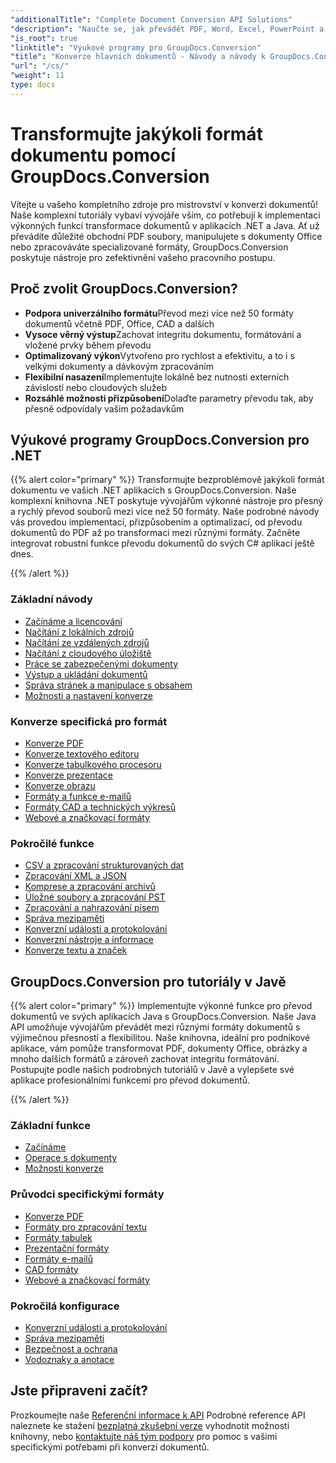 ```yaml
---
"additionalTitle": "Complete Document Conversion API Solutions"
"description": "Naučte se, jak převádět PDF, Word, Excel, PowerPoint a více než 50 formátů s našimi podrobnými návody. Implementujte bezproblémovou konverzi dokumentů ve svých aplikacích."
"is_root": true
"linktitle": "Výukové programy pro GroupDocs.Conversion"
"title": "Konverze hlavních dokumentů - Návody a návody k GroupDocs.Conversion"
"url": "/cs/"
"weight": 11
type: docs
---
```

# Transformujte jakýkoli formát dokumentu pomocí GroupDocs.Conversion

Vítejte u vašeho kompletního zdroje pro mistrovství v konverzi dokumentů! Naše komplexní tutoriály vybaví vývojáře vším, co potřebují k implementaci výkonných funkcí transformace dokumentů v aplikacích .NET a Java. Ať už převádíte důležité obchodní PDF soubory, manipulujete s dokumenty Office nebo zpracováváte specializované formáty, GroupDocs.Conversion poskytuje nástroje pro zefektivnění vašeho pracovního postupu.

## Proč zvolit GroupDocs.Conversion?

- **Podpora univerzálního formátu**Převod mezi více než 50 formáty dokumentů včetně PDF, Office, CAD a dalších
- **Vysoce věrný výstup**Zachovat integritu dokumentu, formátování a vložené prvky během převodu
- **Optimalizovaný výkon**Vytvořeno pro rychlost a efektivitu, a to i s velkými dokumenty a dávkovým zpracováním
- **Flexibilní nasazení**Implementujte lokálně bez nutnosti externích závislostí nebo cloudových služeb
- **Rozsáhlé možnosti přizpůsobení**Dolaďte parametry převodu tak, aby přesně odpovídaly vašim požadavkům

## Výukové programy GroupDocs.Conversion pro .NET

{{% alert color="primary" %}}
Transformujte bezproblémově jakýkoli formát dokumentu ve vašich .NET aplikacích s GroupDocs.Conversion. Naše komplexní knihovna .NET poskytuje vývojářům výkonné nástroje pro přesný a rychlý převod souborů mezi více než 50 formáty. Naše podrobné návody vás provedou implementací, přizpůsobením a optimalizací, od převodu dokumentů do PDF až po transformaci mezi různými formáty. Začněte integrovat robustní funkce převodu dokumentů do svých C# aplikací ještě dnes.

{{% /alert %}}

### Základní návody

- [Začínáme a licencování](./net/getting-started-licensing/)
- [Načítání z lokálních zdrojů](./net/loading-from-local-sources/)
- [Načítání ze vzdálených zdrojů](./net/loading-from-remote-sources/)
- [Načítání z cloudového úložiště](./net/loading-from-cloud-storage/)
- [Práce se zabezpečenými dokumenty](./net/working-with-secure-documents/)
- [Výstup a ukládání dokumentů](./net/document-output-saving/)
- [Správa stránek a manipulace s obsahem](./net/page-management-content-manipulation/)
- [Možnosti a nastavení konverze](./net/conversion-options-settings/)

### Konverze specifická pro formát

- [Konverze PDF](./net/pdf-conversion/)
- [Konverze textového editoru](./net/word-processing-conversion/)
- [Konverze tabulkového procesoru](./net/spreadsheet-conversion/)
- [Konverze prezentace](./net/presentation-conversion/)
- [Konverze obrazu](./net/image-conversion/)
- [Formáty a funkce e-mailů](./net/email-formats-features/)
- [Formáty CAD a technických výkresů](./net/cad-technical-drawing-formats/)
- [Webové a značkovací formáty](./net/web-markup-formats/)

### Pokročilé funkce

- [CSV a zpracování strukturovaných dat](./net/csv-structured-data-processing/)
- [Zpracování XML a JSON](./net/xml-json-processing/)
- [Komprese a zpracování archivů](./net/compression-archive-handling/)
- [Úložné soubory a zpracování PST](./net/storage-files-pst-processing/)
- [Zpracování a nahrazování písem](./net/font-handling-substitution/)
- [Správa mezipaměti](./net/cache-management/)
- [Konverzní události a protokolování](./net/conversion-events-logging/)
- [Konverzní nástroje a informace](./net/conversion-utilities-information/)
- [Konverze textu a značek](./net/text-markup-conversion/)

## GroupDocs.Conversion pro tutoriály v Javě

{{% alert color="primary" %}}
Implementujte výkonné funkce pro převod dokumentů ve svých aplikacích Java s GroupDocs.Conversion. Naše Java API umožňuje vývojářům převádět mezi různými formáty dokumentů s výjimečnou přesností a flexibilitou. Naše knihovna, ideální pro podnikové aplikace, vám pomůže transformovat PDF, dokumenty Office, obrázky a mnoho dalších formátů a zároveň zachovat integritu formátování. Postupujte podle našich podrobných tutoriálů v Javě a vylepšete své aplikace profesionálními funkcemi pro převod dokumentů.

{{% /alert %}}

### Základní funkce

- [Začínáme](./java/getting-started/)
- [Operace s dokumenty](./java/document-operations/)
- [Možnosti konverze](./java/conversion-options/)

### Průvodci specifickými formáty

- [Konverze PDF](./java/pdf-conversion/)
- [Formáty pro zpracování textu](./java/word-processing-formats/)
- [Formáty tabulek](./java/spreadsheet-formats/)
- [Prezentační formáty](./java/presentation-formats/)
- [Formáty e-mailů](./java/email-formats/)
- [CAD formáty](./java/cad-formats/)
- [Webové a značkovací formáty](./java/web-markup-formats/)

### Pokročilá konfigurace

- [Konverzní události a protokolování](./java/conversion-events-logging/)
- [Správa mezipaměti](./java/cache-management/)
- [Bezpečnost a ochrana](./java/security-protection/)
- [Vodoznaky a anotace](./java/watermarks-annotations/)

## Jste připraveni začít?

Prozkoumejte naše [Referenční informace k API](https://reference.groupdocs.com/) Podrobné reference API naleznete ke stažení [bezplatná zkušební verze](https://releases.groupdocs.com/) vyhodnotit možnosti knihovny, nebo [kontaktujte náš tým podpory](https://forum.groupdocs.com/) pro pomoc s vašimi specifickými potřebami při konverzi dokumentů.